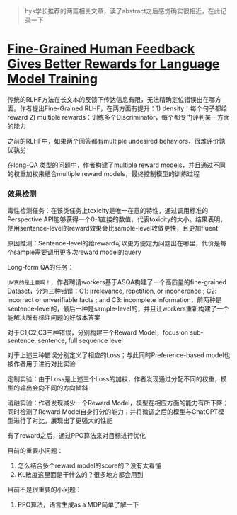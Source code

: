 > hys学长推荐的两篇相关文章，读了abstract之后感觉确实很相近，在此记录一下

# [Fine-Grained Human Feedback Gives Better Rewards for Language Model Training](https://arxiv.org/pdf/2306.01693.pdf)

传统的RLHF方法在长文本的反馈下传达信息有限，无法精确定位错误出在哪方面。作者提出Fine-Grained RLHF，在两方面有提升：1) density：每个句子都给reward 2) multiple rewards：训练多个Discriminator，每个都专门评判某一方面的能力

之前的RLHF中，如果两个回答都有multiple undesired behaviors，很难评价孰优孰劣

在long-QA 类型的问题中，作者构建了multiple reward models，并且通过不同的权重加权来结合multiple reward models，最终控制模型的训练过程

### 效果检测

毒性检测任务：在该类任务上toxicity是唯一在意的特性，通过调用标准的Perspective API能够获得一个0-1直接的数值，代表toxicity的大小。结果表明，使用sentence-level的reward效果会比sample-level收敛更快，且更加fluent

原因推测：Sentence-level的给reward可以更方便定为问题出在哪里，代价是每个sample需要调用更多次reward model的query

Long-form QA的任务：

`UW真的是土豪啊！`，作者聘请workers基于ASQA构建了一个高质量的fine-grained Dataset，分为三种错误：C1: irrelevance, repetition, or incoherence ; C2: incorrect or unverifiable facts ; and C3: incomplete information，前两种是sentence-level的，最后一种是sample-level的，并且让workers重新构建了一个能解决所有标注问题的好版本答案

对于C1,C2,C3三种错误，分别构建三个Reward Model，focus on sub-sentence, sentence, full sequence level

对于上述三种错误分别定义了相应的Loss；与此同时Preference-based model也被作者用于进行对比实验

定制实验：由于Loss是上述三个Loss的加权，作者发现通过分配不同的权重，模型的输出会向不同的方向倾斜

消融实验：作者发现减少一个Reward Model，模型在相应方面的能力有所下降；同时检测了Reward Model自身打分的能力；并将微调之后的模型与ChatGPT模型进行了对比，展现出了更强大的性能

有了reward之后，通过PPO算法来对目标进行优化

目前的重要小问题：

1. 怎么结合多个reward model的score的？没有太看懂
2. KL散度这里面是干什么的？很多地方都会用到

目前不是很重要的小问题：

1. PPO算法，语言生成as a MDP简单了解一下